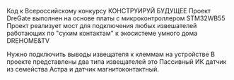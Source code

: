 Код к Всероссийскому конкурсу 
КОНСТРУИРУЙ БУДУЩЕЕ
Проект DreGate выполнен на основе платы с микроконтроллером STM32WB55
Проект реализует мост для подключения любых извешателей работающих по "сухим контактам" 
к экосистеме умного дома DREHOME&TV

Нужно подключить выводы извещателя к клеммам на устройстве
В проекте представлены два типа извещателей это Пассивный ИК датчик из семейства Астра
и датчик магнитоконтактный.
